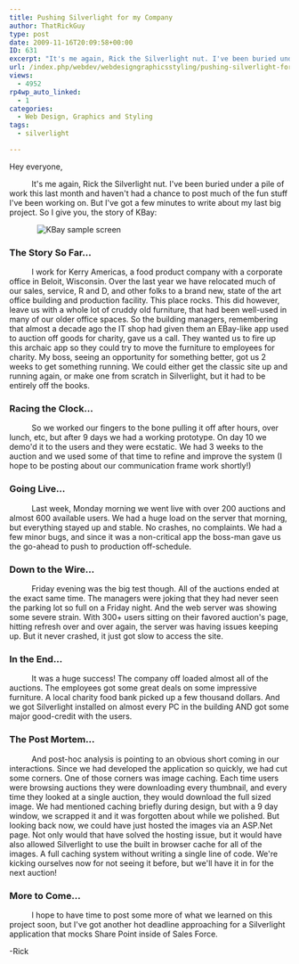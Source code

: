 ```yaml
---
title: Pushing Silverlight for my Company
author: ThatRickGuy
type: post
date: 2009-11-16T20:09:58+00:00
ID: 631
excerpt: "It's me again, Rick the Silverlight nut. I've been buried under a pile of work this last month and haven't had a chance to post much of the fun stuff I've been working on. But I've got a few minutes to write about my last big project. So I give you, the story of KBay"
url: /index.php/webdev/webdesigngraphicsstyling/pushing-silverlight-for-my-company/
views:
  - 4952
rp4wp_auto_linked:
  - 1
categories:
  - Web Design, Graphics and Styling
tags:
  - silverlight

---
```

Hey everyone,

<p style="text-indent: 30pt;">
  It's me again, Rick the Silverlight nut. I've been buried under a pile of work this last month and haven't had a chance to post much of the fun stuff I've been working on. But I've got a few minutes to write about my last big project. So I give you, the story of KBay:
</p>

<img src="http://ringdev.com/code/KBay.PNG" alt="KBay sample screen" title="KBay Sample Screen" style="margin-left:50px;" />

### The Story So Far…

<p style="text-indent: 30pt;">
  I work for Kerry Americas, a food product company with a corporate office in Beloit, Wisconsin. Over the last year we have relocated much of our sales, service, R and D, and other folks to a brand new, state of the art office building and production facility. This place rocks. This did however, leave us with a whole lot of cruddy old furniture, that had been well-used in many of our older office spaces. So the building managers, remembering that almost a decade ago the IT shop had given them an EBay-like app used to auction off goods for charity, gave us a call. They wanted us to fire up this archaic app so they could try to move the furniture to employees for charity. My boss, seeing an opportunity for something better, got us 2 weeks to get something running. We could either get the classic site up and running again, or make one from scratch in Silverlight, but it had to be entirely off the books.
</p>

### Racing the Clock…

<p style="text-indent: 30pt;">
  So we worked our fingers to the bone pulling it off after hours, over lunch, etc, but after 9 days we had a working prototype. On day 10 we demo'd it to the users and they were ecstatic. We had 3 weeks to the auction and we used some of that time to refine and improve the system (I hope to be posting about our communication frame work shortly!)
</p>

### Going Live…

<p style="text-indent: 30pt;">
  Last week, Monday morning we went live with over 200 auctions and almost 600 available users. We had a huge load on the server that morning, but everything stayed up and stable. No crashes, no complaints. We had a few minor bugs, and since it was a non-critical app the boss-man gave us the go-ahead to push to production off-schedule.
</p>

### Down to the Wire…

<p style="text-indent: 30pt;">
  Friday evening was the big test though. All of the auctions ended at the exact same time. The managers were joking that they had never seen the parking lot so full on a Friday night. And the web server was showing some severe strain. With 300+ users sitting on their favored auction's page, hitting refresh over and over again, the server was having issues keeping up. But it never crashed, it just got slow to access the site.
</p>

### In the End…

<p style="text-indent: 30pt;">
  It was a huge success! The company off loaded almost all of the auctions. The employees got some great deals on some impressive furniture. A local charity food bank picked up a few thousand dollars. And we got Silverlight installed on almost every PC in the building AND got some major good-credit with the users.
</p>

### The Post Mortem…

<p style="text-indent: 30pt;">
  And post-hoc analysis is pointing to an obvious short coming in our interactions. Since we had developed the application so quickly, we had cut some corners. One of those corners was image caching. Each time users were browsing auctions they were downloading every thumbnail, and every time they looked at a single auction, they would download the full sized image. We had mentioned caching briefly during design, but with a 9 day window, we scrapped it and it was forgotten about while we polished. But looking back now, we could have just hosted the images via an ASP.Net page. Not only would that have solved the hosting issue, but it would have also allowed Silverlight to use the built in browser cache for all of the images. A full caching system without writing a single line of code. We're kicking ourselves now for not seeing it before, but we'll have it in for the next auction!
</p>

### More to Come…

<p style="text-indent: 30pt;">
  I hope to have time to post some more of what we learned on this project soon, but I've got another hot deadline approaching for a Silverlight application that mocks Share Point inside of Sales Force.
</p>

-Rick
